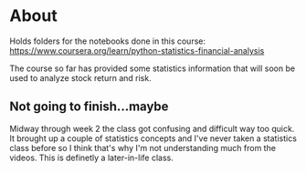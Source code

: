 # About 

Holds folders for the notebooks done in this course: https://www.coursera.org/learn/python-statistics-financial-analysis

The course so far has provided some statistics information that will soon be used to analyze stock return and risk.

## Not going to finish...maybe
Midway through week 2 the class got confusing and difficult way too quick. It brought up a couple of statistics concepts and I've never taken a statistics class before so I think that's why I'm not understanding much from the videos. This is definetly a later-in-life class.
